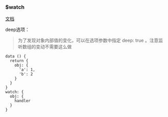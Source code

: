 ### $watch

[文档](https://cn.vuejs.org/v2/api/?#vm-watch)

deep选项：

> 为了发现对象内部值的变化，可以在选项参数中指定 deep: true 。注意监听数组的变动不需要这么做

    data () {
      return {
        obj: {
          'a': 1,
          'b': 2
        }
      }
    }
    watch: {
      obj: {
        handler
      }
    }
